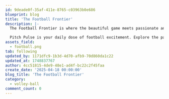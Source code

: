 ```yaml
---
id: 9deade0f-35af-411e-8765-c03963b0e686
blueprint: blog
title: 'The Football Frontier'
description: |-
  The Football Frontier is where the beautiful game meets passionate analysis. Covering every inch of the pitch, from local matches to global tournaments, we bring you the latest news, match reports, player profiles, and in-depth tactical breakdowns. Whether you're a lifelong supporter or a new fan, this blog is your ultimate guide to everything football. Get ready to explore the strategies, rivalries, and unforgettable moments that make this sport the world's most beloved.

  Pitch Pulse is your daily dose of football excitement. Explore the passion, drama, and precision of the world’s top leagues and tournaments. Dive into expert opinions, team strategies, and match recaps that take you beyond the surface.
assets_field:
  - football.png
tab: following
updated_by: 1171dfc9-1b3d-4d70-afb9-70d860da1c22
updated_at: 1748837767
author: 4cc51815-4de9-48e1-ad4f-bc22c2f45faa
create_date: '2025-04-18 00:00:00'
blog_title: 'The Football Frontier'
category:
  - volley-ball
comment_count: 0
---
```

